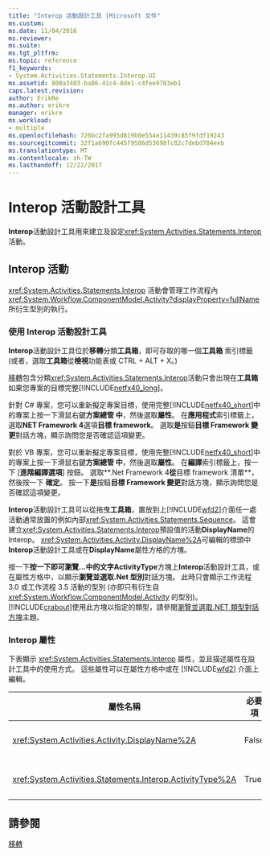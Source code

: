 ```yaml
---
title: "Interop 活動設計工具 |Microsoft 文件"
ms.custom: 
ms.date: 11/04/2016
ms.reviewer: 
ms.suite: 
ms.tgt_pltfrm: 
ms.topic: reference
f1_keywords:
- System.Activities.Statements.Interop.UI
ms.assetid: 800a3403-ba86-41c4-8de1-c4fee9703eb1
caps.latest.revision: 
author: ErikRe
ms.author: erikre
manager: erikre
ms.workload:
- multiple
ms.openlocfilehash: 726bc2fa995d819b0e554e11439c85f9fdf19243
ms.sourcegitcommit: 32f1a690fc445f9586d53698fc82c7debd784eeb
ms.translationtype: MT
ms.contentlocale: zh-TW
ms.lasthandoff: 12/22/2017
---
```

# <a name="interop-activity-designer"></a>Interop 活動設計工具
**Interop**活動設計工具用來建立及設定<xref:System.Activities.Statements.Interop>活動。  
  
## <a name="the-interop-activity"></a>Interop 活動  
 <xref:System.Activities.Statements.Interop> 活動會管理工作流程內 <xref:System.Workflow.ComponentModel.Activity?displayProperty=fullName> 所衍生型別的執行。  
  
### <a name="using-the-interop-activity-designer"></a>使用 Interop 活動設計工具  
 **Interop**活動設計工具位於**移轉**分類**工具箱**，即可存取的哪一個**工具箱** 索引標籤 (或者，選取**工具箱**從**檢視**功能表或 CTRL + ALT + X。)  
  
 [移轉](../workflow-designer/migration-activity-designers.md)包含分類<xref:System.Activities.Statements.Interop>活動只會出現在**工具箱**如果您專案的目標完整[!INCLUDE[netfx40_long](../workflow-designer/includes/netfx40_long_md.md)]。  
  
 針對 C# 專案，您可以重新擬定專案目標，使用完整[!INCLUDE[netfx40_short](../workflow-designer/includes/netfx40_short_md.md)]中的專案上按一下滑鼠右鍵**方案總管 中**，然後選取**屬性**。 在**應用程式**索引標籤上，選取**NET Framework 4**選項**目標 framework**。 選取**是**按鈕**目標 Framework 變更**對話方塊，顯示詢問您是否確認這項變更。  
  
 對於 VB 專案，您可以重新擬定專案目標，使用完整[!INCLUDE[netfx40_short](../workflow-designer/includes/netfx40_short_md.md)]中的專案上按一下滑鼠右鍵**方案總管 中**，然後選取**屬性**。 在**編譯**索引標籤上，按一下 [**進階編譯選項**] 按鈕。 選取**.Net Framework 4**從**目標 framework 清單**，然後按一下 **確定**。 按一下**是**按鈕**目標 Framework 變更**對話方塊，顯示詢問您是否確認這項變更。  
  
 **Interop**活動設計工具可以從拖曳**工具箱**，置放到上[!INCLUDE[wfd2](../workflow-designer/includes/wfd2_md.md)]介面任一處活動通常放置的例如內部<xref:System.Activities.Statements.Sequence>。 這會建立<xref:System.Activities.Statements.Interop>預設值的活動**DisplayName**的 Interop。 <xref:System.Activities.Activity.DisplayName%2A>可編輯的標頭中**Interop**活動設計工具或在**DisplayName**屬性方格的方塊。  
  
 按一下**按一下即可瀏覽...**中的文字**ActivityType**方塊上**Interop**活動設計工具，或在屬性方格中，以顯示**瀏覽並選取.Net 型別**對話方塊。 此時只會顯示工作流程 3.0 或工作流程 3.5 活動的型別 (亦即只有衍生自 <xref:System.Workflow.ComponentModel.Activity> 的型別)。 [!INCLUDE[crabout](../test/includes/crabout_md.md)]使用此方塊以指定的類型，請參閱[瀏覽並選取.NET 類型對話方塊](../workflow-designer/browse-and-select-a-dotnet-type-dialog-box.md)主題。  
  
### <a name="the-interop-properties"></a>Interop 屬性  
 下表顯示 <xref:System.Activities.Statements.Interop> 屬性，並且描述屬性在設計工具中的使用方式。 這些屬性可以在屬性方格中或在 [!INCLUDE[wfd2](../workflow-designer/includes/wfd2_md.md)] 介面上編輯。  
  
|屬性名稱|必要項|使用方式|  
|-------------------|--------------|-----------|  
|<xref:System.Activities.Activity.DisplayName%2A>|False|<xref:System.Activities.Statements.Interop> 活動的易記名稱。 預設為 Interop。 雖然顯示名稱並非絕對必要，但建議您盡量使用顯示名稱。|  
|<xref:System.Activities.Statements.Interop.ActivityType%2A>|True|指定 <xref:System.Activities.Statements.Interop> 活動所包含之活動的活動型別。 指定的型別必須衍生自 <xref:System.Workflow.ComponentModel.Activity>。|  
  
## <a name="see-also"></a>請參閱  
 [移轉](../workflow-designer/migration-activity-designers.md)